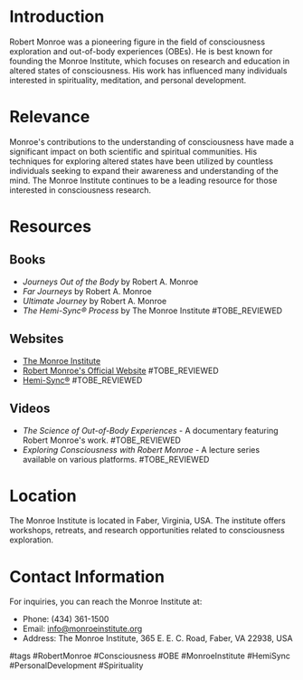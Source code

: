 # Introduction
Robert Monroe was a pioneering figure in the field of consciousness exploration and out-of-body experiences (OBEs). He is best known for founding the Monroe Institute, which focuses on research and education in altered states of consciousness. His work has influenced many individuals interested in spirituality, meditation, and personal development.

# Relevance
Monroe's contributions to the understanding of consciousness have made a significant impact on both scientific and spiritual communities. His techniques for exploring altered states have been utilized by countless individuals seeking to expand their awareness and understanding of the mind. The Monroe Institute continues to be a leading resource for those interested in consciousness research.

# Resources
## Books
- *Journeys Out of the Body* by Robert A. Monroe
- *Far Journeys* by Robert A. Monroe
- *Ultimate Journey* by Robert A. Monroe
- *The Hemi-Sync® Process* by The Monroe Institute #TOBE_REVIEWED

## Websites
- [The Monroe Institute](https://www.monroeinstitute.org)
- [Robert Monroe's Official Website](https://www.robertmonroeinstitute.org) #TOBE_REVIEWED
- [Hemi-Sync®](https://www.hemi-sync.com) #TOBE_REVIEWED

## Videos
- *The Science of Out-of-Body Experiences* - A documentary featuring Robert Monroe's work. #TOBE_REVIEWED
- *Exploring Consciousness with Robert Monroe* - A lecture series available on various platforms. #TOBE_REVIEWED

# Location
The Monroe Institute is located in Faber, Virginia, USA. The institute offers workshops, retreats, and research opportunities related to consciousness exploration.

# Contact Information
For inquiries, you can reach the Monroe Institute at:
- Phone: (434) 361-1500
- Email: info@monroeinstitute.org
- Address: The Monroe Institute, 365 E. E. C. Road, Faber, VA 22938, USA

#tags 
#RobertMonroe #Consciousness #OBE #MonroeInstitute #HemiSync #PersonalDevelopment #Spirituality
